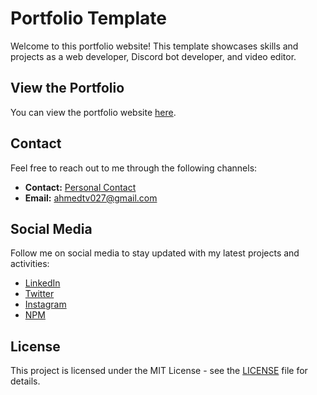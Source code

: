 # Portfolio Template

Welcome to this portfolio website! This template showcases skills and projects as a web developer, Discord bot developer, and video editor.

## View the Portfolio

You can view the portfolio website [here](https://1ahmeds.github.io/portfolio-template/).

## Contact

Feel free to reach out to me through the following channels:

- **Contact:** [Personal Contact](https://1ahmeds.netlify.app/contact)
- **Email:** ahmedtv027@gmail.com

## Social Media

Follow me on social media to stay updated with my latest projects and activities:

- [LinkedIn](https://www.linkedin.com/in/1AhmedS/)
- [Twitter](https://x.com/nsl2j)
- [Instagram](https://instagram.com/nsl2j)
- [NPM](https://www.npmjs.com/~1ahmeds)

## License

This project is licensed under the MIT License - see the [LICENSE](LICENSE) file for details.
